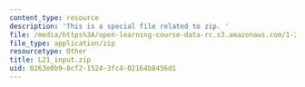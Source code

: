 ```yaml
---
content_type: resource
description: 'This is a special file related to zip. '
file: /media/https%3A/open-learning-course-data-rc.s3.amazonaws.com/1-264j-database-internet-and-systems-integration-technologies-fall-2013/0263e0b98cf215243fc402164b8456d1_L21_input.zip
file_type: application/zip
resourcetype: Other
title: L21_input.zip
uid: 0263e0b9-8cf2-1524-3fc4-02164b8456d1
---
```

